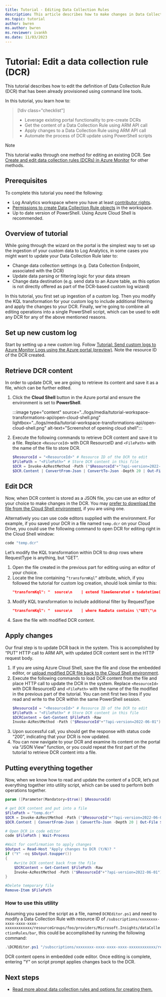 ```yaml
---
title: Tutorial - Editing Data Collection Rules
description: This article describes how to make changes in Data Collection Rule definition using command line tools and simple API calls.
ms.topic: tutorial
author: bwren
ms.author: bwren
ms.reviewer: ivankh
ms.date: 11/03/2023
---
```


# Tutorial: Edit a data collection rule (DCR)
This tutorial describes how to edit the definition of Data Collection Rule (DCR) that has been already provisioned using command line tools.

In this tutorial, you learn how to:
> [!div class="checklist"]
> * Leverage existing portal functionality to pre-create DCRs
> * Get the content of a Data Collection Rule using ARM API call
> * Apply changes to a Data Collection Rule using ARM API call
> * Automate the process of DCR update using PowerShell scripts

> [!NOTE]
> This tutorial walks through one method for editing an existing DCR. See [Create and edit data collection rules (DCRs) in Azure Monitor](data-collection-rule-create-edit.md) for other methods.

## Prerequisites
To complete this tutorial you need the following:
- Log Analytics workspace where you have at least [contributor rights](../logs/manage-access.md#azure-rbac).
- [Permissions to create Data Collection Rule objects](data-collection-rule-create-edit.md#permissions) in the workspace.
- Up to date version of PowerShell. Using Azure Cloud Shell is recommended.

## Overview of tutorial
While going through the wizard on the portal is the simplest way to set up the ingestion of your custom data to Log Analytics, in some cases you might want to update your Data Collection Rule later to:
-	Change data collection settings (e.g. Data Collection Endpoint, associated with the DCR)
-	Update data parsing or filtering logic for your data stream
-	Change data destination (e.g. send data to an Azure table, as this option is not directly offered as part of the DCR-based custom log wizard)

In this tutorial, you first set up ingestion of a custom log. Then you modify the KQL transformation for your custom log to include additional filtering and apply the changes to your DCR. Finally, we're going to combine all editing operations into a single PowerShell script, which can be used to edit any DCR for any of the above mentioned reasons.

## Set up new custom log
Start by setting up a new custom log. Follow [Tutorial: Send custom logs to Azure Monitor Logs using the Azure portal (preview)]( ../logs/tutorial-logs-ingestion-portal.md). Note the resource ID of the DCR created.

## Retrieve DCR content
In order to update DCR, we are going to retrieve its content and save it as a file, which can be further edited.
1. Click the **Cloud Shell** button in the Azure portal and ensure the environment is set to **PowerShell**.

    :::image type="content" source="../logs/media/tutorial-workspace-transformations-api/open-cloud-shell.png" lightbox="../logs/media/tutorial-workspace-transformations-api/open-cloud-shell.png" alt-text="Screenshot of opening cloud shell":::

2. Execute the following commands to retrieve DCR content and save it to a file. Replace `<ResourceId>` with DCR ResourceID and `<FilePath>` with the name of the file to store DCR.

    ```PowerShell
    $ResourceId = "<ResourceId>" # Resource ID of the DCR to edit
    $FilePath = "<FilePath>" # Store DCR content in this file
    $DCR = Invoke-AzRestMethod -Path ("$ResourceId"+"?api-version=2022-06-01") -Method GET
    $DCR.Content | ConvertFrom-Json | ConvertTo-Json -Depth 20 | Out-File -FilePath $FilePath
    ```
## Edit DCR
Now, when DCR content is stored as a JSON file, you can use an editor of your choice to make changes in the DCR. You may [prefer to download the file from the Cloud Shell environment](/azure/cloud-shell/using-the-shell-window#upload-and-download-files), if you are using one. 

Alternatively you can use code editors supplied with the environment. For example, if you saved your DCR in a file named `temp.dcr` on your Cloud Drive, you could use the following command to open DCR for editing right in the Cloud Shell window:
```PowerShell
code "temp.dcr"
```

Let’s modify the KQL transformation within DCR to drop rows where RequestType is anything, but “GET”.
1.	Open the file created in the previous part for editing using an editor of your choice.
2.	Locate the line containing `”transformKql”` attribute, which, if you followed the tutorial for custom log creation, should look similar to this:
    ```json
    "transformKql": "  source\n    | extend TimeGenerated = todatetime(Time)\n    | parse RawData with \n    ClientIP:string\n    ' ' *\n    ' ' *\n    ' [' * '] \"' RequestType:string\n    \" \" Resource:string\n    \" \" *\n    '\" ' ResponseCode:int\n    \" \" *\n    | where ResponseCode != 200\n    | project-away Time, RawData\n"
    ```
3.	Modify KQL transformation to include additional filter by RequestType
    ```json
    "transformKql": "  source\n    | where RawData contains \"GET\"\n     | extend TimeGenerated = todatetime(Time)\n    | parse RawData with \n    ClientIP:string\n    ' ' *\n    ' ' *\n    ' [' * '] \"' RequestType:string\n    \" \" Resource:string\n    \" \" *\n    '\" ' ResponseCode:int\n    \" \" *\n    | where ResponseCode != 200\n    | project-away Time, RawData\n"
    ```
4.	Save the file with modified DCR content.

## Apply changes
Our final step is to update DCR back in the system. This is accomplished by “PUT” HTTP call to ARM API, with updated DCR content sent in the HTTP request body.
1.	If you are using Azure Cloud Shell, save the file and close the embedded editor, or [upload modified DCR file back to the Cloud Shell environment](/azure/cloud-shell/using-the-shell-window#upload-and-download-files).
2.	Execute the following commands to load DCR content from the file and place HTTP call to update the DCR in the system. Replace `<ResourceId>` with DCR ResourceID and `<FilePath>` with the name of the file modified in the previous part of the tutorial. You can omit first two lines if you read and write to the DCR within the same PowerShell session.
    ```PowerShell
    $ResourceId = "<ResourceId>" # Resource ID of the DCR to edit
    $FilePath = "<FilePath>" # Store DCR content in this file
    $DCRContent = Get-Content $FilePath -Raw 
    Invoke-AzRestMethod -Path ("$ResourceId"+"?api-version=2022-06-01") -Method PUT -Payload $DCRContent 
    ```
3.	Upon successful call, you should get the response with status code “200”, indicating that your DCR is now updated.
4.	You can now navigate to your DCR and examine its content on the portal via “JSON View” function, or you could repeat the first part of the tutorial to retrieve DCR content into a file.

## Putting everything together
Now, when we know how to read and update the content of a DCR, let’s put everything together into utility script, which can be used to perform both operations together.

```PowerShell
param ([Parameter(Mandatory=$true)] $ResourceId)

# get DCR content and put into a file
$FilePath = "temp.dcr"
$DCR = Invoke-AzRestMethod -Path ("$ResourceId"+"?api-version=2022-06-01") -Method GET
$DCR.Content | ConvertFrom-Json | ConvertTo-Json -Depth 20 | Out-File $FilePath

# Open DCR in code editor
code $FilePath | Wait-Process

#Wait for confirmation to apply changes
$Output = Read-Host "Apply changes to DCR (Y/N)? "
if ("Y" -eq $Output.toupper())
{ 
	#write DCR content back from the file
	$DCRContent = Get-Content $FilePath -Raw
	Invoke-AzRestMethod -Path ("$ResourceId"+"?api-version=2022-06-01") -Method PUT -Payload $DCRContent		
}

#Delete temporary file
Remove-Item $FilePath
``` 
### How to use this utility

 Assuming you saved the script as a file, named `DCREditor.ps1` and need to modify a Data Collection Rule with resource ID of `/subscriptions/xxxxxxxx-xxxx-xxxx-xxxx-xxxxxxxxxxxx/resourceGroups/foo/providers/Microsoft.Insights/dataCollectionRules/bar`, this could be accomplished by running the following command:

```PowerShell
.\DCREditor.ps1 "/subscriptions/xxxxxxxx-xxxx-xxxx-xxxx-xxxxxxxxxxxx/resourceGroups/foo/providers/Microsoft.Insights/dataCollectionRules/bar"
```

DCR content opens in embedded code editor. Once editing is complete, entering "Y" on script prompt applies changes back to the DCR.

## Next steps

- [Read more about data collection rules and options for creating them.](data-collection-rule-overview.md)
